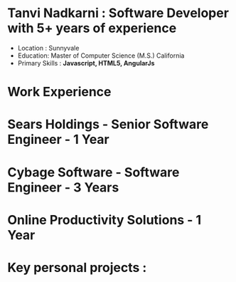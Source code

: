# Tanvi Nadkarni : Software Developer with 5+ years of experience 
- Location : Sunnyvale
- Education: Master of Computer Science (M.S.) California 
- Primary Skills : **Javascript, HTML5, AngularJs**

# Work Experience 

# Sears Holdings - Senior Software Engineer - 1 Year 

# Cybage Software - Software Engineer - 3 Years 

# Online Productivity Solutions  - 1 Year 

# Key personal projects :
